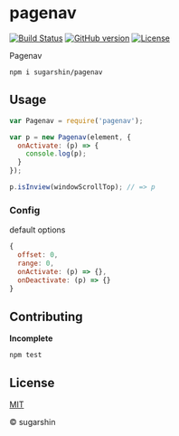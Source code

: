 # pagenav

[![Build Status](https://travis-ci.org/sugarshin/pagenav.svg?branch=master)](https://travis-ci.org/sugarshin/pagenav) [![GitHub version](https://badge.fury.io/gh/sugarshin%2Fpagenav.svg)](http://badge.fury.io/gh/sugarshin%2Fpagenav) [![License](http://img.shields.io/:license-mit-blue.svg)](http://sugarshin.mit-license.org/)

Pagenav

```
npm i sugarshin/pagenav
```

## Usage

```js
var Pagenav = require('pagenav');

var p = new Pagenav(element, {
  onActivate: (p) => {
    console.log(p);
  }
});

p.isInview(windowScrollTop); // => p
```

### Config

default options

```js
{
  offset: 0,
  range: 0,
  onActivate: (p) => {},
  onDeactivate: (p) => {}
}
```

## Contributing

**Incomplete**

```shell
npm test
```

## License

[MIT](http://sugarshin.mit-license.org/)

© sugarshin
